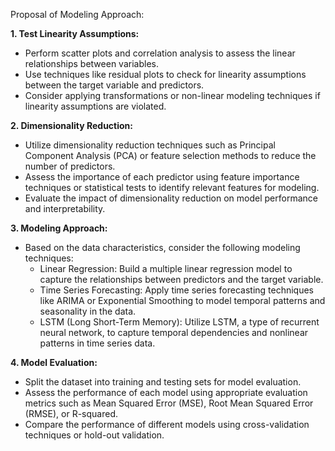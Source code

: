 Proposal of Modeling Approach:

**1. Test Linearity Assumptions:**
- Perform scatter plots and correlation analysis to assess the linear relationships between variables.
- Use techniques like residual plots to check for linearity assumptions between the target variable and predictors.
- Consider applying transformations or non-linear modeling techniques if linearity assumptions are violated.

**2. Dimensionality Reduction:**
- Utilize dimensionality reduction techniques such as Principal Component Analysis (PCA) or feature selection methods to reduce the number of predictors.
- Assess the importance of each predictor using feature importance techniques or statistical tests to identify relevant features for modeling.
- Evaluate the impact of dimensionality reduction on model performance and interpretability.

**3. Modeling Approach:**
- Based on the data characteristics, consider the following modeling techniques:
  - Linear Regression: Build a multiple linear regression model to capture the relationships between predictors and the target variable.
  - Time Series Forecasting: Apply time series forecasting techniques like ARIMA or Exponential Smoothing to model temporal patterns and seasonality in the data.
  - LSTM (Long Short-Term Memory): Utilize LSTM, a type of recurrent neural network, to capture temporal dependencies and nonlinear patterns in time series data.

**4. Model Evaluation:**
- Split the dataset into training and testing sets for model evaluation.
- Assess the performance of each model using appropriate evaluation metrics such as Mean Squared Error (MSE), Root Mean Squared Error (RMSE), or R-squared.
- Compare the performance of different models using cross-validation techniques or hold-out validation.

